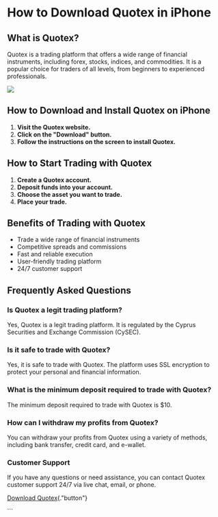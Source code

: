 # How to Download Quotex in iPhone

## What is Quotex?

Quotex is a trading platform that offers a wide range of financial
instruments, including forex, stocks, indices, and commodities. It is a
popular choice for traders of all levels, from beginners to experienced
professionals.

[![](https://static.quotex.io/files/1_en/300_250.jpg)](https://traff.sbs/brokerqxsignupf)

## How to Download and Install Quotex on iPhone

1.  **Visit the Quotex website.**
2.  **Click on the "Download" button.**
3.  **Follow the instructions on the screen to install Quotex.**

## How to Start Trading with Quotex

1.  **Create a Quotex account.**
2.  **Deposit funds into your account.**
3.  **Choose the asset you want to trade.**
4.  **Place your trade.**

## Benefits of Trading with Quotex

-   Trade a wide range of financial instruments
-   Competitive spreads and commissions
-   Fast and reliable execution
-   User-friendly trading platform
-   24/7 customer support

## Frequently Asked Questions

### Is Quotex a legit trading platform?

Yes, Quotex is a legit trading platform. It is regulated by the Cyprus
Securities and Exchange Commission (CySEC).

### Is it safe to trade with Quotex?

Yes, it is safe to trade with Quotex. The platform uses SSL encryption
to protect your personal and financial information.

### What is the minimum deposit required to trade with Quotex?

The minimum deposit required to trade with Quotex is \$10.

### How can I withdraw my profits from Quotex?

You can withdraw your profits from Quotex using a variety of methods,
including bank transfer, credit card, and e-wallet.

### Customer Support

If you have any questions or need assistance, you can contact Quotex
customer support 24/7 via live chat, email, or phone.

[Download
Quotex](\%22https://traff.sbs/quotexonelink\%22){."button"}

\`\`\`

